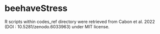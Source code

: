 # beehaveStress

R scripts within codes_ref directory were retrieved from Cabon et al. 2022 (DOI : 10.5281/zenodo.6033963) under MIT license.
